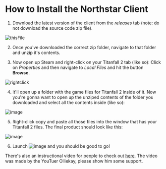 # How to Install the Northstar Client

1. Download the latest version of the client from the *releases* tab (note: do not download the source code zip file).

![thisFile](https://user-images.githubusercontent.com/31524934/147367375-3f5da641-1bfd-4eae-b71e-c7c72a36b831.png)

2. Once you've downloaded the correct zip folder, navigate to that folder and unzip it's contents. 

3. Now open up Steam and right-click on your Titanfall 2 tab (like so):
   Click on *Properties* and then navigate to *Local Files* and hit the button **Browse**.

![rightclick](https://user-images.githubusercontent.com/31524934/147367670-8f49f4f6-f8ac-4da8-90c9-313aeeb60e4b.png)

4. It'll open up a folder with the game files for Titanfall 2 inside of it.
   Now you're gonna want to open up the unziped contents of the folder you downloaded and select all the contents inside (like so):
   
![image](https://user-images.githubusercontent.com/31524934/147367839-013c36ab-1450-4470-8c4a-c2f4a7f9b08a.png)

5. Right-click copy and paste all those files into the window that has your Titanfall 2 files. The final product should look like this: 

![image](https://user-images.githubusercontent.com/31524934/147367884-d454385d-be59-42ec-b36c-f29a3dbc1897.png)

6. Launch ![image](https://user-images.githubusercontent.com/31524934/147367891-78e55701-5c03-4fe2-b9d9-37a26b5afd38.png) and you should be good to go!

There's also an instructional video for people to check out [here](https://www.youtube.com/watch?v=bK4pV-AHOHM). The video was made by the YouTuer Olliekay, please show him some support.

